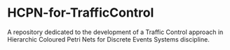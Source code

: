# HCPN-for-TrafficControl
A repository dedicated to the development of a Traffic Control approach in Hierarchic Coloured Petri Nets for Discrete Events Systems discipline.
